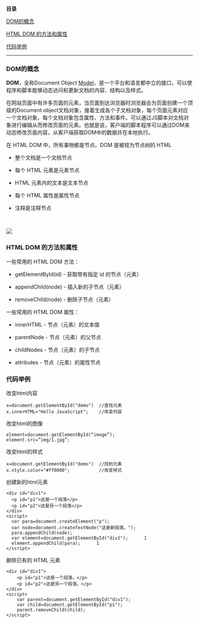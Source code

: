 **目录**

[DOM的概念](#t0)

[HTML DOM 的方法和属性](#t1)

[代码举例](#t2)

* * *

### DOM的概念

**DOM**，全称Document Object [Model](https://so.csdn.net/so/search?q=Model&spm=1001.2101.3001.7020)，是一个平台和语言都中立的接口，可以使程序和脚本能够动态访问和更新文档的内容、结构以及样式。

在网站页面中有许多页面的元素，当页面到达浏览器时浏览器会为页面创建一个顶级的Document object文档对象，接着生成各个子文档对象，每个页面元素对应一个文档对象，每个文档对象包含属性、方法和事件。可以通过JS脚本对文档对象进行编辑从而修改页面的元素。也就是说，客户端的脚本程序可以通过DOM来动态修改页面内容，从客户端获取DOM中的数据并在本地执行。

在 HTML DOM 中，所有事物都是节点。DOM 是被视为节点树的 HTML

*   整个文档是一个文档节点
*   每个 HTML 元素是元素节点
*   HTML 元素内的文本是文本节点
*   每个 HTML 属性是属性节点
*   注释是注释节点  
     

![](https://img-blog.csdn.net/20181003205949505?watermark/2/text/aHR0cHM6Ly9ibG9nLmNzZG4ubmV0L3FxXzM2MTE5MTky/font/5a6L5L2T/fontsize/400/fill/I0JBQkFCMA==/dissolve/70)

### **HTML DOM 的方法和属性**

  
一些常用的 HTML DOM 方法：

*   getElementById(id) - 获取带有指定 id 的节点（元素）
*   appendChild(node) - 插入新的子节点（元素）
*   removeChild(node) - 删除子节点（元素）

一些常用的 HTML DOM 属性：

*   innerHTML - 节点（元素）的文本值
*   parentNode - 节点（元素）的父节点
*   childNodes - 节点（元素）的子节点
*   attributes - 节点（元素）的属性节点 

### 代码举例

改变html内容

```
x=document.getElementById("demo")  //查找元素      
x.innerHTML="Hello JavaScript";    //改变内容
```


改变html的图像

```
element=document.getElementById(“image”);      
element.src=”img/1.jpg”;
```


改变html的样式

```
x=document.getElementById("demo")  //找到元素      
x.style.color="#ff0000";           //改变样式
```


创建新的html元素

```
<div id="div1">      
  <p id="p1">这是一个段落</p>      
  <p id="p2">这是另一个段落</p>      
</div>      
<script>      
  var para=document.createElement("p");      
  var node=document.createTextNode("这是新段落。");      
  para.appendChild(node);      
  var element=document.getElementById("div1");      1
  element.appendChild(para);      1
</script>
```


删除已有的 HTML 元素

```
<div id="div1">      
    <p id="p1">这是一个段落。</p>      
    <p id="p2">这是另一个段落。</p>      
</div>      
<script>      
    var parent=document.getElementById("div1");      
    var child=document.getElementById("p1");      
    parent.removeChild(child);      
</script>
```
